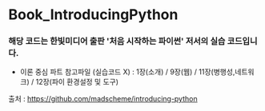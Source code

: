 # Book_IntroducingPython
### 해당 코드는 한빛미디어 출판 '처음 시작하는 파이썬' 저서의 실습 코드입니다.
- 이론 중심 파트 참고파일 (실습코드 X) : 1장(소개) / 9장(웹) / 11장(병행성,네트워크) / 12장(파이 환경설정 및 도구) 

출처 : https://github.com/madscheme/introducing-python
